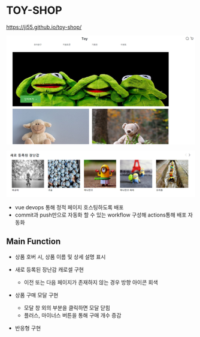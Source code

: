 # TOY-SHOP

https://ji55.github.io/toy-shop/

![image-20210825231518797](README.assets/image-20210825231518797.png)

![image-20210825231601416](README.assets/image-20210825231601416.png)

- vue devops 통해 정적 페이지 호스팅하도록 배포
- commit과 push만으로 자동화 할 수 있는 workflow 구성해 actions통해 배포 자동화





## Main Function

- 상품 호버 시, 상품 이름 및 상세 설명 표시

- 새로 등록된 장난감 캐로셀 구현
  - 이전 또는 다음 페이지가 존재하지 않는 경우 방향 아이콘 회색

- 상품 구매 모달 구현
  - 모달 창 외의 부분을 클릭하면 모달 닫힘
  - 플러스, 마이너스 버튼을 통해 구매 개수 증감

- 반응형 구현